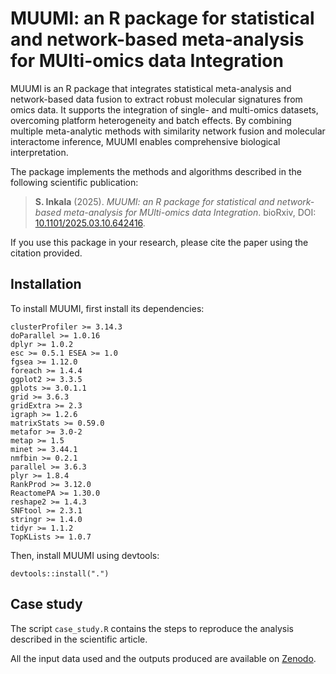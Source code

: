 # MUUMI: an R package for statistical and network-based meta-analysis for MUlti-omics data Integration

MUUMI is an R package that integrates statistical meta-analysis and network-based data fusion to extract robust molecular signatures from omics data.
It supports the integration of single- and multi-omics datasets, overcoming platform heterogeneity and batch effects.
By combining multiple meta-analytic methods with similarity network fusion and molecular interactome inference, MUUMI enables comprehensive biological interpretation.

The package implements the methods and algorithms described in the following scientific publication:

> **S. Inkala** (2025). *MUUMI: an R package for statistical and network-based meta-analysis for MUlti-omics data Integration*. bioRxiv, DOI: [10.1101/2025.03.10.642416](https://doi.org/10.1101/2025.03.10.642416).

If you use this package in your research, please cite the paper using the citation provided.

## Installation
To install MUUMI, first install its dependencies:

```
clusterProfiler >= 3.14.3 
doParallel >= 1.0.16 
dplyr >= 1.0.2 
esc >= 0.5.1 ESEA >= 1.0 
fgsea >= 1.12.0 
foreach >= 1.4.4 
ggplot2 >= 3.3.5 
gplots >= 3.0.1.1 
grid >= 3.6.3 
gridExtra >= 2.3 
igraph >= 1.2.6 
matrixStats >= 0.59.0 
metafor >= 3.0-2 
metap >= 1.5 
minet >= 3.44.1 
nmfbin >= 0.2.1 
parallel >= 3.6.3 
plyr >= 1.8.4 
RankProd >= 3.12.0 
ReactomePA >= 1.30.0 
reshape2 >= 1.4.3 
SNFtool >= 2.3.1 
stringr >= 1.4.0 
tidyr >= 1.1.2 
TopKLists >= 1.0.7
```

Then, install MUUMI using devtools:

```
devtools::install(".")
```

## Case study
The script `case_study.R` contains the steps to reproduce the analysis described in the scientific article.

All the input data used and the outputs produced are available on [Zenodo](https://zenodo.org/records/15019060).
